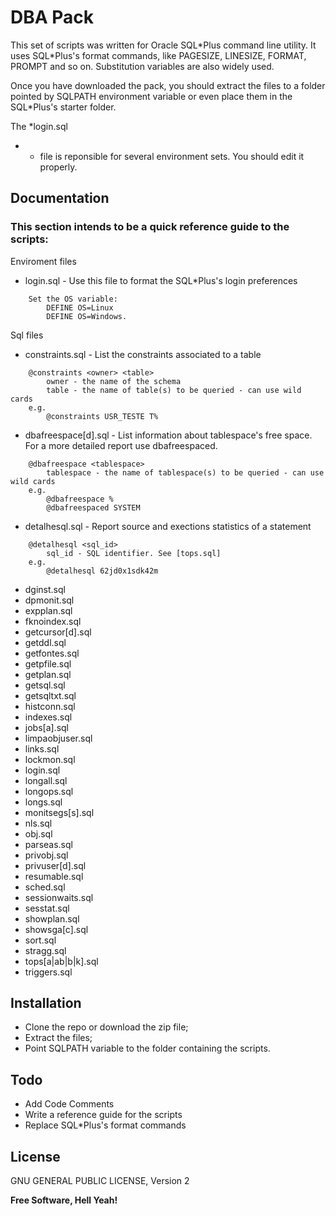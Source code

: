 ﻿# DBA Pack

This set of scripts was written for Oracle SQL\*Plus command line utility. It uses SQL\*Plus's format commands, like PAGESIZE, LINESIZE, FORMAT, PROMPT and so on. Substitution variables are also widely used.

Once you have downloaded the pack, you should extract the files to a folder pointed by SQLPATH environment variable or even place them in the SQL\*Plus's starter folder.

The *login.sql
 * * file is reponsible for several environment sets. You should edit it properly.

## Documentation

### This section intends to be a quick reference guide to the scripts:

Enviroment files

* login.sql - Use this file to format the SQL*Plus's login preferences
```
    Set the OS variable: 
        DEFINE OS=Linux  
        DEFINE OS=Windows.
```

Sql files

 * constraints.sql - List the constraints associated to a table
```
    @constraints <owner> <table> 
        owner - the name of the schema   
        table - the name of table(s) to be queried - can use wild cards
    e.g.
        @constraints USR_TESTE T%
```
 
 * dbafreespace[d].sql - List information about tablespace's free space. For a more detailed report use dbafreespaced.
```
    @dbafreespace <tablespace> 
        tablespace - the name of tablespace(s) to be queried - can use wild cards
    e.g.
        @dbafreespace %
        @dbafreespaced SYSTEM
```
 
 * detalhesql.sql - Report source and exections statistics of a statement
```
    @detalhesql <sql_id> 
        sql_id - SQL identifier. See [tops.sql]
    e.g.
        @detalhesql 62jd0x1sdk42m
```
 * dginst.sql
 * dpmonit.sql
 * expplan.sql
 * fknoindex.sql
 * getcursor[d].sql
 * getddl.sql
 * getfontes.sql
 * getpfile.sql
 * getplan.sql
 * getsql.sql
 * getsqltxt.sql
 * histconn.sql
 * indexes.sql
 * jobs[a].sql
 * limpaobjuser.sql
 * links.sql
 * lockmon.sql
 * login.sql
 * longall.sql
 * longops.sql
 * longs.sql
 * monitsegs[s].sql
 * nls.sql
 * obj.sql
 * parseas.sql
 * privobj.sql
 * privuser[d].sql
 * resumable.sql
 * sched.sql
 * sessionwaits.sql
 * sesstat.sql
 * showplan.sql
 * showsga[c].sql
 * sort.sql
 * stragg.sql
 * tops[a|ab|b|k].sql
 * triggers.sql
 
## Installation

* Clone the repo or download the zip file;
* Extract the files;
* Point SQLPATH variable to the folder containing the scripts.

## Todo

 - Add Code Comments
 - Write a reference guide for the scripts
 - Replace SQL\*Plus's format commands

License
----

GNU GENERAL PUBLIC LICENSE, Version 2

**Free Software, Hell Yeah!**



